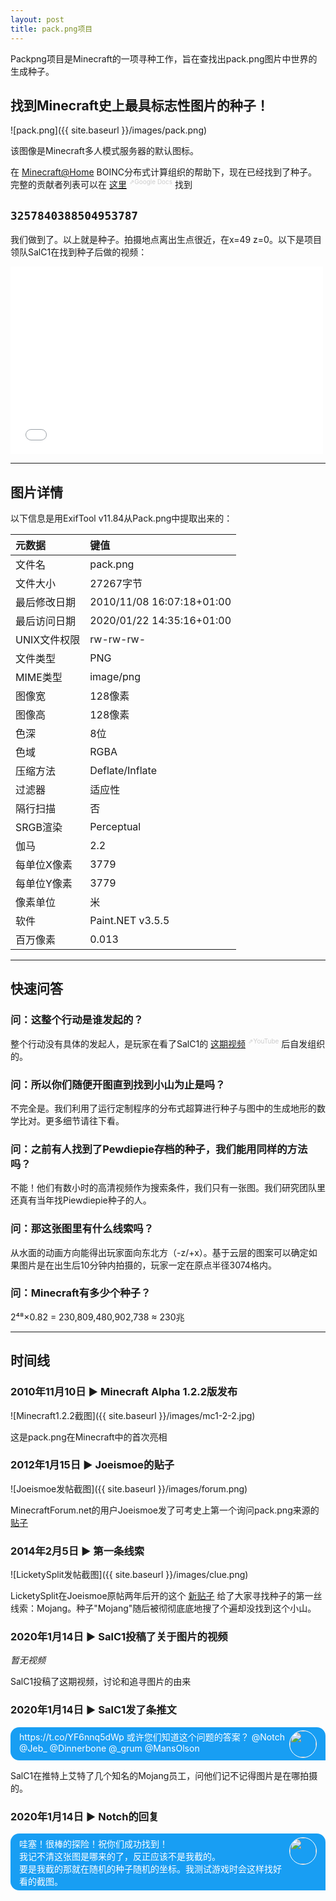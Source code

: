 ```yaml
---
layout: post
title: pack.png项目
---
```


Packpng项目是Minecraft的一项寻种工作，旨在查找出pack.png图片中世界的生成种子。

## 找到Minecraft史上最具标志性图片的种子！

![pack.png]({{ site.baseurl }}/images/pack.png)

该图像是Minecraft多人模式服务器的默认图标。

在 [Minecraft@Home](https://minecraftathome.com/minecrafthome/) BOINC分布式计算组织的帮助下，现在已经找到了种子。 完整的贡献者列表可以在 [这里](https://docs.google.com/spreadsheets/d/e/2PACX-1vQyl1PtNRqWdOqfe2Jq4VdCSngcke5iwngy0p_XvcgAk7qxkR2XhKSYnWRTD46VMk1jzcUWBy4AmIED/pub) <span style="font-size:10px; vertical-align:top; color:#CCCCCC">⇗Google Docs</span> 找到


## `3257840388504953787`

我们做到了。以上就是种子。拍摄地点离出生点很近，在x=49 z=0。以下是项目领队SalC1在找到种子后做的视频：

<iframe src="//player.bilibili.com/player.html?aid=627122421&bvid=BV1wt4y1q7Fd&cid=233426565&page=1" scrolling="no" frameborder="no" framespacing="0" allowfullscreen="true" height="300" width="500"> </iframe>

---

## 图片详情

以下信息是用ExifTool v11.84从Pack.png中提取出来的：

| 元数据       | 键值                      |
| :----------- | :----------------------   |
| 文件名       | pack.png                  |
| 文件大小     | 27267字节                 |
| 最后修改日期 | 2010/11/08 16:07:18+01:00 |
| 最后访问日期 | 2020/01/22 14:35:16+01:00 |
| UNIX文件权限 | rw-rw-rw-                 |
| 文件类型     | PNG                       |
| MIME类型     | image/png                 |
| 图像宽       | 128像素                   |
| 图像高       | 128像素                   |
| 色深         | 8位                       |
| 色域         | RGBA                      |
| 压缩方法     | Deflate/Inflate           |
| 过滤器       | 适应性                    |
| 隔行扫描     | 否                        |
| SRGB渲染     | Perceptual                |
| 伽马         | 2.2                       |
| 每单位X像素  | 3779                      |
| 每单位Y像素  | 3779                      |
| 像素单位     | 米                        |
| 软件         | Paint.NET v3.5.5          |
| 百万像素     | 0.013                     |

---

## 快速问答

### 问：这整个行动是谁发起的？

整个行动没有具体的发起人，是玩家在看了SalC1的 [这期视频](https://www.youtube.com/watch?v=lbR8ZY1Nsm8) <span style="font-size:10px; vertical-align:top; color:#CCCCCC">⇗YouTube</span> 后自发组织的。

### 问：所以你们随便开图直到找到小山为止是吗？

不完全是。我们利用了运行定制程序的分布式超算进行种子与图中的生成地形的数学比对。更多细节请往下看。

### 问：之前有人找到了Pewdiepie存档的种子，我们能用同样的方法吗？

不能！他们有数小时的高清视频作为搜索条件，我们只有一张图。我们研究团队里还真有当年找Piewdiepie种子的人。

### 问：那这张图里有什么线索吗？

从水面的动画方向能得出玩家面向东北方（-z/+x）。基于云层的图案可以确定如果图片是在出生后10分钟内拍摄的，玩家一定在原点半径3074格内。

### 问：Minecraft有多少个种子？

2⁴⁸×0.82 = 230,809,480,902,738 ≈ 230兆

---

## 时间线

### 2010年11月10日 ► Minecraft Alpha 1.2.2版发布

![Minecraft1.2.2截图]({{ site.baseurl }}/images/mc1-2-2.jpg)

这是pack.png在Minecraft中的首次亮相

### 2012年1月15日 ► Joeismoe的贴子

![Joeismoe发帖截图]({{ site.baseurl }}/images/forum.png)

MinecraftForum.net的用户Joeismoe发了可考史上第一个询问pack.png来源的 [贴子](https://www.minecraftforum.net/forums/mapping-and-modding-java-edition/resource-packs/resource-pack-discussion/1247949-default-texture-icon)

### 2014年2月5日 ► 第一条线索

![LicketySplit发帖截图]({{ site.baseurl }}/images/clue.png)

LicketySplit在Joeismoe原帖两年后开的这个 [新贴子](https://www.minecraftforum.net/forums/minecraft-java-edition/seeds/324608-i-think-im-going-crazy) 给了大家寻找种子的第一丝线索：Mojang。种子"Mojang"随后被彻彻底底地搜了个遍却没找到这个小山。

### 2020年1月14日 ► SalC1投稿了关于图片的视频

*暂无视频*

SalC1投稿了这期视频，讨论和追寻图片的由来

### 2020年1月14日 ► SalC1发了条推文

<div style="background-color:#189EF3;color:#FFFFFF;padding:0.4em 1em;border-radius:1em 1em 0em 1em;min-height:3em">
    <p style="margin:0em">
        <img style="margin-left:0.5em;height:3em;float:right;border-radius:50%;border:0.1em solid #FFFFFF" src="{{ site.baseurl }}/images/sal.jpg">
        https://t.co/YF6nnq5dWp 或许您们知道这个问题的答案？ @Notch @Jeb_ @Dinnerbone @_grum @MansOlson
    </p>
</div>

SalC1在推特上艾特了几个知名的Mojang员工，问他们记不记得图片是在哪拍摄的。

### 2020年1月14日 ► Notch的回复

<div style="background-color:#189EF3;color:#FFFFFF;padding:0.4em 1em;border-radius:1em 1em 0em 1em;min-height:3em">
    <p style="margin:0em">
        <img style="margin-left:0.5em;height:3em;float:right;border-radius:50%;border:0.1em solid #FFFFFF" src="{{ site.baseurl }}/images/notch.jpg">
        哇塞！很棒的探险！祝你们成功找到！<br>
        我记不清这张图是哪来的了，反正应该不是我截的。<br>
        要是我截的那就在随机的种子随机的坐标。我测试游戏时会这样找好看的截图。
    </p>
</div>